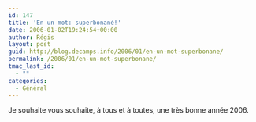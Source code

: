 ```yaml
---
id: 147
title: 'En un mot: superbonané!'
date: 2006-01-02T19:24:54+00:00
author: Régis
layout: post
guid: http://blog.decamps.info/2006/01/en-un-mot-superbonane/
permalink: /2006/01/en-un-mot-superbonane/
tmac_last_id:
  - ""
categories:
  - Général
---
```

Je souhaite vous souhaite, à tous et à toutes, une très bonne année 2006.
